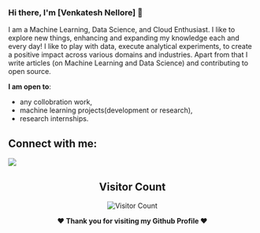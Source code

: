 ### Hi there, I'm [Venkatesh Nellore] 👋

I am a Machine Learning, Data Science, and Cloud Enthusiast. I like to explore new things, enhancing and expanding my knowledge each and every day! I like to play with data, execute analytical experiments, to create a positive impact across various domains and industries.  Apart from that I write articles (on Machine Learning and Data Science) and contributing to open source.


 **I am open to**:

- any collobration work,
- machine learning projects(development or research),
- research internships.


## Connect with me:

<p align = "center">
	
[<img src="https://img.shields.io/badge/linkedin-%2312100E.svg?&style=for-the-badge&logo=linkedin&logoColor=white&color=black" />](https://www.linkedin.com/in/venkatesh-n-809025231/)
 
<div align="center">
        
   ## Visitor Count
   ![Visitor Count](https://profile-counter.glitch.me/{samflyn007}/count.svg)
        
</div>

<div align="center">
  
<b>❤️ Thank you for visiting my Github Profile ❤️</b>
</div>
<!--
**samflynn007** is a ✨ _special_ ✨ repository because its `README.md` (this file) appears on your GitHub profile.

Here are some ideas to get you started:

- 🔭 I’m currently working as an ios application developer and i want to transition into Data Science
- 🌱 I’m currently learning Machine learning, Statistics,Python,Flask
- 🤔 I’m looking for help with Deep Learning
- ...

-->[<imgsrc=https://camo.githubusercontent.com/7a6aed526ff857ccc1e8e4708f67949445ecb8a099c3da4d4a2df99884d54897/68747470733a2f2f627573696e657373746f79732e696e2f6173736574732f70726f6772616d732f66756c6c2d737461636b2d646174612d736369656e63652d70726f66657373696f6e616c2d70726f6772616d2f746f6f6c732e706e67]


